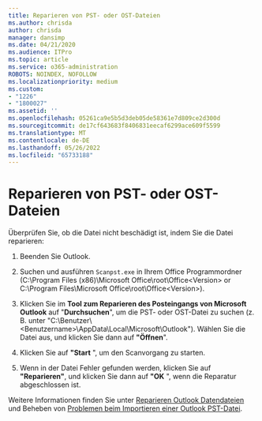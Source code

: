 ```yaml
---
title: Reparieren von PST- oder OST-Dateien
ms.author: chrisda
author: chrisda
manager: dansimp
ms.date: 04/21/2020
ms.audience: ITPro
ms.topic: article
ms.service: o365-administration
ROBOTS: NOINDEX, NOFOLLOW
ms.localizationpriority: medium
ms.custom:
- "1226"
- "1800027"
ms.assetid: ''
ms.openlocfilehash: 05261ca9e5b5d3deb05de58361e7d809ce2d300d
ms.sourcegitcommit: de17cf643683f8406831eecaf6299ace609f5599
ms.translationtype: MT
ms.contentlocale: de-DE
ms.lasthandoff: 05/26/2022
ms.locfileid: "65733188"
---
```

# <a name="repair-pst-or-ost-files"></a>Reparieren von PST- oder OST-Dateien

Überprüfen Sie, ob die Datei nicht beschädigt ist, indem Sie die Datei reparieren:

1. Beenden Sie Outlook.

2. Suchen und ausführen `Scanpst.exe` in Ihrem Office Programmordner (C:\Program Files (x86)\Microsoft Office\root\Office\<Version\> or C:\Program Files\Microsoft Office\root\Office\<Version\>).

3. Klicken Sie im **Tool zum Reparieren des Posteingangs von Microsoft Outlook** auf "**Durchsuchen**", um die PST- oder OST-Datei zu suchen (z. B. unter "C:\Benutzer\\<Benutzername\>\AppData\Local\Microsoft\Outlook"). Wählen Sie die Datei aus, und klicken Sie dann auf **"Öffnen**".

4. Klicken Sie auf **"Start** ", um den Scanvorgang zu starten.

5. Wenn in der Datei Fehler gefunden werden, klicken Sie auf **"Reparieren"**, und klicken Sie dann auf **"OK** ", wenn die Reparatur abgeschlossen ist.

Weitere Informationen finden Sie unter [Reparieren Outlook Datendateien](https://support.office.com/article/25663bc3-11ec-4412-86c4-60458afc5253) und Beheben von [Problemen beim Importieren einer Outlook PST-Datei](https://support.office.com/article/2d2e50dc-5c36-4ab2-ab50-f1be733b3d6e).
